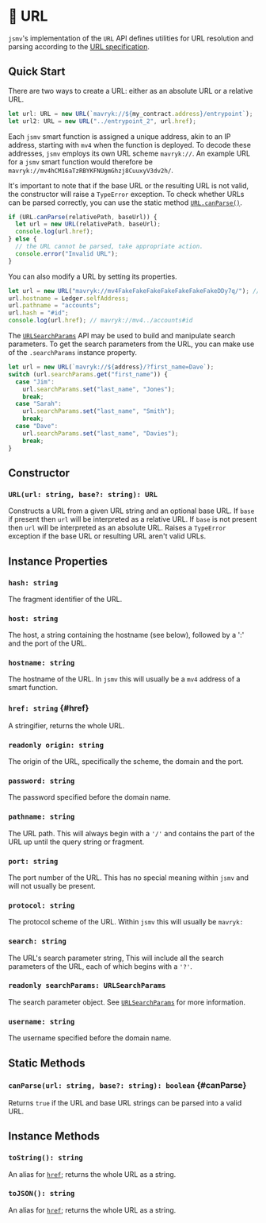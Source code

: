 # 🔗 URL

`jsmv`'s implementation of the `URL` API defines utilities for URL resolution and parsing according to the [URL specification](https://url.spec.whatwg.org/#urlsearchparams).

## Quick Start

There are two ways to create a URL: either as an absolute URL or a relative URL.

```typescript
let url: URL = new URL(`mavryk://${my_contract.address}/entrypoint`);
let url2: URL = new URL("../entrypoint_2", url.href);
```

Each `jsmv` smart function is assigned a unique address, akin to an IP address, starting with `mv4` when the function is deployed.
To decode these addresses, `jsmv` employs its own URL scheme `mavryk://`.
An example URL for a `jsmv` smart function would therefore be `mavryk://mv4hCM16aTzRBYKFNUgmGhzj8CuuxyV3dv2h/`.

It's important to note that if the base URL or the resulting URL is not valid, the constructor will raise a `TypeError` exception.
To check whether URLs can be parsed correctly, you can use the static method [`URL.canParse()`](#canParse).

```typescript
if (URL.canParse(relativePath, baseUrl)) {
  let url = new URL(relativePath, baseUrl);
  console.log(url.href);
} else {
  // the URL cannot be parsed, take appropriate action.
  console.error("Invalid URL");
}
```

You can also modify a URL by setting its properties.

```typescript
let url = new URL("mavryk://mv4FakeFakeFakeFakeFakeFakeFakeDDy7q/"); // not a valid address, we'll have to change it
url.hostname = Ledger.selfAddress;
url.pathname = "accounts";
url.hash = "#id";
console.log(url.href); // mavryk://mv4../accounts#id
```

The [`URLSearchParams`](./url_search_params.md) API may be used to build and manipulate search parameters. To get the search parameters from the URL, you can make use of the `.searchParams` instance property.

```typescript
let url = new URL(`mavryk://${address}/?first_name=Dave`);
switch (url.searchParams.get("first_name")) {
  case "Jim":
    url.searchParams.set("last_name", "Jones");
    break;
  case "Sarah":
    url.searchParams.set("last_name", "Smith");
    break;
  case "Dave":
    url.searchParams.set("last_name", "Davies");
    break;
}
```

## Constructor

### `URL(url: string, base?: string): URL`

Constructs a URL from a given URL string and an optional base URL.
If `base` if present then `url` will be interpreted as a relative URL.
If `base` is not present then `url` will be interpreted as an absolute URL.
Raises a `TypeError` exception if the base URL or resulting URL aren't valid URLs.

## Instance Properties

### `hash: string`

The fragment identifier of the URL.

### `host: string`

The host, a string containing the hostname (see below), followed by a ':' and the port of the URL.

### `hostname: string`

The hostname of the URL. In `jsmv` this will usually be a `mv4` address of a smart function.

### `href: string` {#href}

A stringifier, returns the whole URL.

### `readonly origin: string`

The origin of the URL, specifically the scheme, the domain and the port.

### `password: string`

The password specified before the domain name.

### `pathname: string`

The URL path. This will always begin with a `'/'` and contains the part of the URL up until the query string or fragment.

### `port: string`

The port number of the URL. This has no special meaning within `jsmv` and will not usually be present.

### `protocol: string`

The protocol scheme of the URL. Within `jsmv` this will usually be `mavryk:`

### `search: string`

The URL's search parameter string, This will include all the search parameters of the URL, each of which begins with a `'?'`.

### `readonly searchParams: URLSearchParams`

The search parameter object. See [`URLSearchParams`](./url_search_params.md) for more information.

### `username: string`

The username specified before the domain name.

## Static Methods

### `canParse(url: string, base?: string): boolean` {#canParse}

Returns `true` if the URL and base URL strings can be parsed into a valid URL.

## Instance Methods

### `toString(): string`

An alias for [`href`](#href); returns the whole URL as a string.

### `toJSON(): string`

An alias for [`href`](#href); returns the whole URL as a string.
